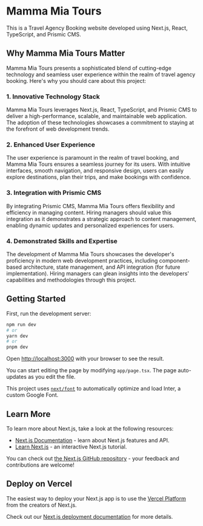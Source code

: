 # Mamma Mia Tours
This is a Travel Agency Booking website developed using Next.js, React, TypeScript, and Prismic CMS.


## Why Mamma Mia Tours Matter
Mamma Mia Tours presents a sophisticated blend of cutting-edge technology and seamless user experience within the realm of travel agency booking. Here's why you should care about this project:

### 1. Innovative Technology Stack
Mamma Mia Tours leverages Next.js, React, TypeScript, and Prismic CMS to deliver a high-performance, scalable, and maintainable web application. The adoption of these technologies showcases a commitment to staying at the forefront of web development trends.

### 2. Enhanced User Experience
The user experience is paramount in the realm of travel booking, and Mamma Mia Tours ensures a seamless journey for its users. With intuitive interfaces, smooth navigation, and responsive design, users can easily explore destinations, plan their trips, and make bookings with confidence.

### 3. Integration with Prismic CMS
By integrating Prismic CMS, Mamma Mia Tours offers flexibility and efficiency in managing content. Hiring managers should value this integration as it demonstrates a strategic approach to content management, enabling dynamic updates and personalized experiences for users.

### 4. Demonstrated Skills and Expertise
The development of Mamma Mia Tours showcases the developer's proficiency in modern web development practices, including component-based architecture, state management, and API integration (for future implementation). Hiring managers can glean insights into the developers' capabilities and methodologies through this project.


## Getting Started

First, run the development server:

```bash
npm run dev
# or
yarn dev
# or
pnpm dev
```

Open [http://localhost:3000](http://localhost:3000) with your browser to see the result.

You can start editing the page by modifying `app/page.tsx`. The page auto-updates as you edit the file.

This project uses [`next/font`](https://nextjs.org/docs/basic-features/font-optimization) to automatically optimize and load Inter, a custom Google Font.

## Learn More

To learn more about Next.js, take a look at the following resources:

- [Next.js Documentation](https://nextjs.org/docs) - learn about Next.js features and API.
- [Learn Next.js](https://nextjs.org/learn) - an interactive Next.js tutorial.

You can check out [the Next.js GitHub repository](https://github.com/vercel/next.js/) - your feedback and contributions are welcome!

## Deploy on Vercel

The easiest way to deploy your Next.js app is to use the [Vercel Platform](https://vercel.com/new?utm_medium=default-template&filter=next.js&utm_source=create-next-app&utm_campaign=create-next-app-readme) from the creators of Next.js.

Check out our [Next.js deployment documentation](https://nextjs.org/docs/deployment) for more details.
